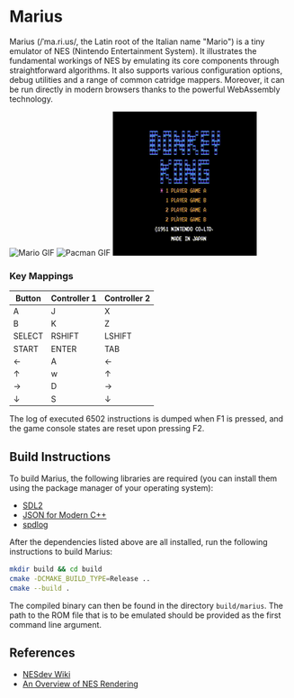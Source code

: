 # Marius
Marius (/ˈma.ri.us/, the Latin root of the Italian name "Mario") is a tiny emulator of NES (Nintendo Entertainment System). It illustrates the fundamental workings of NES by emulating its core components through straightforward algorithms. It also supports various configuration options, debug utilities and a range of common catridge mappers. Moreover, it can be run directly in modern browsers thanks to the powerful WebAssembly technology.

![Mario GIF](mario.gif) ![Pacman GIF](pacman.gif) ![Donkey Kong GIF](donkeykong.gif)

### Key Mappings
| Button | Controller 1 | Controller 2 |
|--------|--------------|--------------|
|   A    |      J       |      X       |
|   B    |      K       |      Z       |
| SELECT |    RSHIFT    |    LSHIFT    |
| START  |    ENTER     |     TAB      |
|   ←    |      A       |      ←       |
|   ↑    |      w       |      ↑       |
|   →    |      D       |      →       |
|   ↓    |      S       |      ↓       |

The log of executed 6502 instructions is dumped when F1 is pressed, and the game console states are reset upon pressing F2.

## Build Instructions
To build Marius, the following libraries are required (you can install them using the package manager of your operating system):
* [SDL2](https://www.libsdl.org/)
* [JSON for Modern C++](https://json.nlohmann.me/)
* [spdlog](https://github.com/gabime/spdlog)

After the dependencies listed above are all installed, run the following instructions to build Marius:
```sh
mkdir build && cd build
cmake -DCMAKE_BUILD_TYPE=Release ..
cmake --build .
```

The compiled binary can then be found in the directory `build/marius`. The path to the ROM file that is to be emulated should be provided as the first command line argument.

## References
* [NESdev Wiki](https://www.nesdev.org/wiki/Nesdev_Wiki)
* [An Overview of NES Rendering](https://austinmorlan.com/posts/nes_rendering_overview/)

